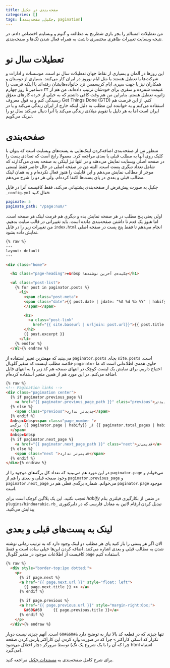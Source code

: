 ```yaml
---
title: صفحه‌بندی در جکیل
categories: []
tags: [جکیل, صفحه‌بندی, pagination]
---
```


من تعطیلات امسالم را بجز بازی شطرنج به مطالعه و گنوم و وبسایتم اختصاص دادم. در نتیجه وبسایت تغییرات ظاهری مختصری داشت به همراه فعال شدن تگ‌ها و صفحه‌بندی.

# تعطیلات سال نو
این روزها در آلمان و بسیاری از نقاط جهان تعطیلات سال نو است. موسسات و ادارات و شرکت‌ها یا تعطیل هستند یا مثل ایام نوروز در ایران کار می‌کنند. بسیاری از دوستان و همکاران نیز یا جهت سپری ایام کریسمس نزد خانواده‌هایشان رفته‌اند یا اینکه فرصت را غنیمت شمرده و سفری برای خودشان ترتیب داده‌اند. من هم از ۲۴ دسامبر تا روز چهارم ژانویه تعطیل هستم. بنابراین من هم وقت کافی داشتم که به خیلی از خرده کارهای معوّق رسیدگی کنم و به قول معروف Get Things Done (GTD) کنم. از این فرصت هم استفاده می‌کنم و به خواننده این مطلب به دلیل اینکه خارج از ایران زندگی می‌کند و یا در ایران است اما به هر دلیل با تقویم میلادی زندگی می‌کند یا آنرا دنبال می‌کند سال نو را تبریک می‌گویم.

# صفحه‌بندی
منظور من از صفحه‌بندی اضافه‌کردن لینک‌هایی به پست‌های وبسایت است که بتوان با کلیک روی آنها به مطلب قبلی یا بعدی مراجعه کرد. معمولا رایج است که تعدادی پست را در صفحه اصلی وبسایت نمایش می‌دهند و در انتها نیز لینکی به صفحه بعدی می‌گذارند که شامل تعداد دیگری پست است. البته من در صفحه اصلی در حال حاضر فقط لیستی موجز از مطالب نمایش می‌دهم و این قابلیت را هنوز فعال نکرده‌ام و به همان لینک مطالب قبلی و بعدی در پای پست‌ها اکتفا کرده‌ام. ولی هر دو را شرح می‌دهم.


جکیل به صورت پیش‌فرض از صفحه‌بندی پشتیبانی می‌کند، فقط کافیست آنرا در فایل `_config.yml` فعال کنید:

~~~yaml
paginate: 5
paginate_path: "/page:num/"
~~~

اولی یعنی پنج مطلب در هر صفحه نمایش بده و دیگری هم فرمت لینک هر صفحه است. اما هنوز یک قدم تا داشتن صفحه‌بندی مانده است. باید تغییراتی در قالب سایت بدهیم. من تغییرات زیر را در فایل `index.html` انجام می‌دهم تا فقط پنج پست در صفحه اصلی نمایش داده بشود.

~~~ html
{% raw %}
---
layout: default
---

<div class="home">

  <h1 class="page-heading">❖&nbsp چکیده‌ی آخرین نوشته‌ها</h1>

  <ul class="post-list">
    {% for post in paginator.posts %}
      <li>
        <span class="post-meta">
        <span class="date">{{ post.date | jdate: "%A %d %b %Y" | habify }}
        </span></span>

        <h2>
          <a class="post-link" 
            href="{{ site.baseurl | urljoin: post.url}}">{{ post.title }}</a>
        </h2>
        {{ post.excerpt }}
      </li>
    {% endfor %}
  </ul>{% endraw %}
~~~

می‌بینید که مهمترین تغییر استفاده از `paginator.posts` بجای `site.posts` است. خلاصه مطلب اینست که متغیر گلوبال `paginator` حاوی همه‌ی اطلاعاتی است که ما احتیاج داریم. برای نمایش یک لیست کوچک در انتهای صفحه هم کد زیر را به انتهای فایل اضافه می‌کنم. در این مورد هم از همین متغیر استفاده کرده‌ام.

~~~ html
{% raw %}
<!-- Pagination links -->
<div class="pagination center">
  {% if paginator.previous_page %}
    <a href="{{ paginator.previous_page_path }}" class="previous">جدیدتر</a>
  {% else %}
    <span class="previous">جدیدتر ندارد</span>
  {% endif %}
  &nbsp❖&nbsp<span class="page_number ">
  برگه‌ی {{ paginator.page | habify}} از {{ paginator.total_pages | habify}}
  </span> 
  &nbsp❖&nbsp
  {% if paginator.next_page %}
    <a href="{{ paginator.next_page_path }}" class="next">قدیمی‌تر</a>
  {% else %}
    <span class="next ">قدیمی‌تر ندارد</span>
  {% endif %}
</div>{% endraw %}
~~~

در این مورد هم می‌بینید که تعداد کل برگه‌های موجود را از `paginator.page` می‌خوانم و وجود صفحه قبلی و بعدی را هم از `paginator.previous_page` و `paginator.next_page` می‌خوانم. شماره برگه‌ی فعلی هم در `paginator.page` موجود است.

در ضمن از بکارگیری فیلتری بنام ‫‫_habify_ تعجب نکنید. این یک پلاگین کوچک است برای تبدیل کردن ارقام لاتین به معادل فارسی که در دایرکتوری `_plugins/hinduarabic.rb` پیدایش می‌کنید.


# لینک به پست‌های قبلی و بعدی
الان اگر هر پستی را باز کنید پای هر مطلب دو لینک وجود دارد که به ترتیب زمانی نوشته شدن به مطالب قبلی و بعدی اشاره می‌کنند. اضافه کردن این‌ها خیلی ساده است و فقط کافیست از اطلاعات موجود در متغیر گلوبال `page` استفاده کنیم.

~~~ html
{% raw %}
  <div style="border-top:1px dotted;">
    <p>
      {% if page.next %}
      <a href="{{ page.next.url }}" style="float: left"> 
        {{ page.next.title }} >> </a>
      {% endif %}

      {% if page.previous %}
      <a href="{{ page.previous.url }}" style="margin-right:0px;">
        &#60&#60	 {{ page.previous.title }}</a>
      {% endif %}
    </p>
  </div>{% endraw %}
~~~

تنها چیزی که در قطعه کد بالا نیاز به توضیح دارد `&#60&#60` است. آنهم چیزی نیست دوبار تکرار کد اسکی کاراکتر `>` چرا که در صورت وارد کردن این کاراکتر پارس کردن صفحه توسط مرورگر دچار اختلال می‌شود (چرا که آن را با یک شروع یک تگ html اشتباه می‌گیرد).


برای شرح کامل صفحه‌بندی به [مستندات جکیل](http://jekyllrb.com/docs/pagination/) مراجعه کنید.
